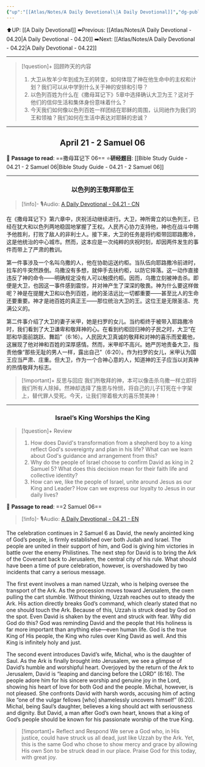 ```yaml
---
{"up":"[[Atlas/Notes/A Daily Devotional\|A Daily Devotional]]","dg-publish":true,"permalink":"/atlas/notes/a-daily-devotional-04-21/","dgPassFrontmatter":true}
---
```


 ⬆️UP: [[A Daily Devotional]]
⬅️Previous: [[Atlas/Notes/A Daily Devotional - 04.20\|A Daily Devotional - 04.20]]
➡️Next: [[Atlas/Notes/A Daily Devotional - 04.22\|A Daily Devotional - 04.22]]

---

> [!question]+ 回顾昨天的内容
> 1. 大卫从牧羊少年到成为王的转变，如何体现了神在他生命中的主权和计划？我们可以从中学到什么关于神的安排和引导？
> 2. 以色列百姓为什么在《撒母耳记下》5章中选择确认大卫为王？这对于他们的信仰生活和集体身份意味着什么？
> 3. 今天我们如何像以色列百姓一样团结在耶稣的周围，认同祂作为我们的王和领袖？我们如何在生活中表达对耶稣的忠诚？

---
## <center>April 21 -  2 Samuel 06</center>

📖 **Passage to read**: ==撒母耳记下 06==
⭐**研经题目**: [[Bible Study Guide - 04.21 - 2 Samuel 06\|Bible Study Guide - 04.21 - 2 Samuel 06]]

---
### <center>以色列的王敬拜那位王</center>

> [!info]- 🎙️Audio: [A Daily Devotional - 04.21 - CN]()

在《撒母耳记下》第六章中，庆祝活动继续进行。大卫，神所膏立的以色列王，已经在犹大和以色列两地稳固地掌握了王权。人民齐心协力支持他，神也在战斗中赐予他胜利，打败了敌人的非利士人。接下来，大卫的任务是将约柜带回耶路撒冷，这是他统治的中心城市。然而，这本应是一次纯粹的庆祝时刻，却因两件发生的事件而带上了严肃的教训。

第一件事涉及一个名叫乌撒的人，他在协助运送约柜。当队伍向耶路撒冷前进时，拉车的牛突然跌倒。乌撒没有多想，就伸手去扶约柜，以防它摔落。这一动作直接违反了神的命令——明确规定没有人可以触摸约柜。因而，乌撒立刻被神击杀。即便是大卫，也因这一事件感到震惊，并对神产生了深深的敬畏。神为什么要这样做呢？神是在提醒大卫和以色列百姓，祂的圣洁远比一切都重要——甚至比人的生命还要重要。神才是祂百姓的真正王——那位统治大卫的王。这位王是无限圣洁、充满公义的。

第二件事介绍了大卫的妻子米甲，她是扫罗的女儿。当约柜终于被带入耶路撒冷时，我们看到了大卫谦卑和敬拜神的心。在看到约柜回归神的子民之时，大卫“在耶和华面前跳跃、舞蹈”（6:16）。人民因大卫真诚的敬拜和对神的喜乐而爱戴他，这展现了他对神和百姓的深厚感情。然而，米甲却不高兴。她严厉地责备大卫，指责他像“那些无耻的男人一样，露出自己”（6:20）。作为扫罗的女儿，米甲认为国王应当严肃、庄重。但大卫，作为一个合神心意的人，知道神的王子应当以对真神的热情敬拜为标志。

> [!important]+ 反思与回应
我们所敬拜的神，本可以像击杀乌撒一样立即将我们所有人除掉。然神却选择了施恩与怜悯，将自己的儿子钉死在十字架上，替代罪人受死。今天，让我们带着极大的喜乐赞美神！

---
### <center>Israel’s King Worships the King</center>

> [!question]+ Review
> 1. ⁠How does David's transformation from a shepherd boy to a king reflect God's sovereignty and plan in his life? What can we learn about God's guidance and arrangement from this?
> 2. ⁠Why do the people of Israel choose to confirm David as king in 2 Samuel 5? What does this decision mean for their faith life and collective identity?
> 3. ⁠How can we, like the people of Israel, unite around Jesus as our King and Leader? How can we express our loyalty to Jesus in our daily lives?

📖 **Passage to read**: ==2 Samuel 06==

> [!info]- 🎙️Audio: [A Daily Devotional - 04.21 - EN]()  

The celebration continues in 2 Samuel 6 as David, the newly anointed king of God’s people, is firmly established over both Judah and Israel. The people are united in their support of him, and God is giving him victories in battle over the enemy Philistines. The next step for David is to bring the Ark of the Covenant back to Jerusalem, the central city of his rule. What should have been a time of pure celebration, however, is overshadowed by two incidents that carry a serious message.

The first event involves a man named Uzzah, who is helping oversee the transport of the Ark. As the procession moves toward Jerusalem, the oxen pulling the cart stumble. Without thinking, Uzzah reaches out to steady the Ark. His action directly breaks God’s command, which clearly stated that no one should touch the Ark. Because of this, Uzzah is struck dead by God on the spot. Even David is shaken by the event and struck with fear. Why did God do this? God was reminding David and the people that His holiness is far more important than anything else—even human life. God is the true King of His people, the King who rules over King David as well. And this King is infinitely holy and just.

The second event introduces David’s wife, Michal, who is the daughter of Saul. As the Ark is finally brought into Jerusalem, we see a glimpse of David’s humble and worshipful heart. Overjoyed by the return of the Ark to Jerusalem, David is “leaping and dancing before the LORD” (6:16). The people adore him for his sincere worship and genuine joy in the Lord, showing his heart of love for both God and the people. Michal, however, is not pleased. She confronts David with harsh words, accusing him of acting like “one of the vulgar fellows [who] shamelessly uncovers himself” (6:20). Michal, being Saul’s daughter, believes a king should act with seriousness and dignity. But David, a man after God’s own heart, knows that a king of God’s people should be known for his passionate worship of the true King.

> [!important]+ Reflect and Respond
We serve a God who, in His justice, could have struck us all dead, just like Uzzah by the Ark. Yet, this is the same God who chose to show mercy and grace by allowing His own Son to be struck dead in our place. Praise God for this today, with great joy.






 


































